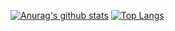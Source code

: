 [![Anurag's github stats](https://github-readme-stats.vercel.app/api?username=cocoa-maemae)](https://github.com/anuraghazra/github-readme-stats)
[![Top Langs](https://github-readme-stats.vercel.app/api/top-langs/?username=cocoa-maemae)](https://github.com/anuraghazra/github-readme-stats)
